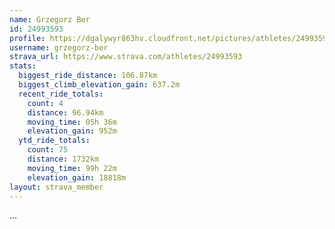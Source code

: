```yaml
---
name: Grzegorz Ber
id: 24993593
profile: https://dgalywyr863hv.cloudfront.net/pictures/athletes/24993593/7453165/11/large.jpg
username: grzegorz-ber
strava_url: https://www.strava.com/athletes/24993593
stats:
  biggest_ride_distance: 106.87km
  biggest_climb_elevation_gain: 637.2m
  recent_ride_totals:
    count: 4
    distance: 96.94km
    moving_time: 05h 36m
    elevation_gain: 952m
  ytd_ride_totals:
    count: 75
    distance: 1732km
    moving_time: 99h 22m
    elevation_gain: 18818m
layout: strava_member
--- 
```

...
